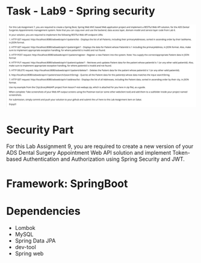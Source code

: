 
# Task - Lab9 - Spring security
![img.png](img.png)

# Security Part
For this Lab Assignment 9, you are required to create a new version of your ADS Dental Surgery Appointment Web API solution and implement Token-based Authentication and Authorization using Spring Security and JWT.

# Framework: SpringBoot

# Dependencies
- Lombok
- MySQL
- Spring Data JPA
- dev-tool
- Spring web